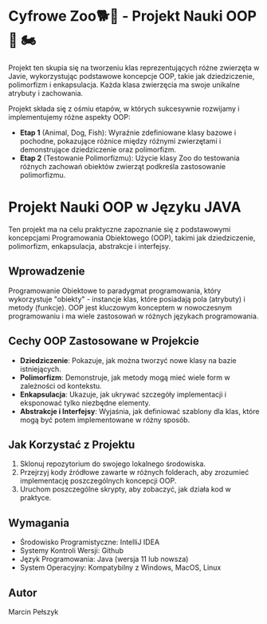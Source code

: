 # Cyfrowe Zoo🐕🐠 - Projekt Nauki OOP 🚗 🏍️

Projekt ten skupia się na tworzeniu klas reprezentujących różne zwierzęta w Javie, wykorzystując podstawowe koncepcje OOP, takie jak dziedziczenie, polimorfizm i enkapsulacja. Każda klasa zwierzęcia ma swoje unikalne atrybuty i zachowania.

Projekt składa się z ośmiu etapów, w których sukcesywnie rozwijamy i implementujemy różne aspekty OOP:

  - **Etap 1** (Animal, Dog, Fish): Wyraźnie zdefiniowane klasy bazowe i pochodne, pokazujące różnice między różnymi zwierzętami i demonstrujące dziedziczenie oraz polimorfizm.
  - **Etap 2** (Testowanie Polimorfizmu): Użycie klasy Zoo do testowania różnych zachowań obiektów zwierząt podkreśla zastosowanie polimorfizmu.


# Projekt Nauki OOP w Języku JAVA

Ten projekt ma na celu praktyczne zapoznanie się z podstawowymi koncepcjami Programowania Obiektowego (OOP), takimi jak dziedziczenie, polimorfizm, enkapsulacja, abstrakcje i interfejsy.

## Wprowadzenie

Programowanie Obiektowe to paradygmat programowania, który wykorzystuje "obiekty" - instancje klas, które posiadają pola (atrybuty) i metody (funkcje). OOP jest kluczowym konceptem w nowoczesnym programowaniu i ma wiele zastosowań w różnych językach programowania.

## Cechy OOP Zastosowane w Projekcie

- **Dziedziczenie**: Pokazuje, jak można tworzyć nowe klasy na bazie istniejących.
- **Polimorfizm**: Demonstruje, jak metody mogą mieć wiele form w zależności od kontekstu.
- **Enkapsulacja**: Ukazuje, jak ukrywać szczegóły implementacji i eksponować tylko niezbędne elementy.
- **Abstrakcje i Interfejsy**: Wyjaśnia, jak definiować szablony dla klas, które mogą być potem implementowane w różny sposób.

## Jak Korzystać z Projektu

1. Sklonuj repozytorium do swojego lokalnego środowiska.
2. Przejrzyj kody źródłowe zawarte w różnych folderach, aby zrozumieć implementację poszczególnych koncepcji OOP.
3. Uruchom poszczególne skrypty, aby zobaczyć, jak działa kod w praktyce.

## Wymagania

- Środowisko Programistyczne: IntelliJ IDEA
- Systemy Kontroli Wersji: Github
- Język Programowania: Java (wersja 11 lub nowsza)
- System Operacyjny: Kompatybilny z Windows, MacOS, Linux

## Autor

Marcin Pełszyk

